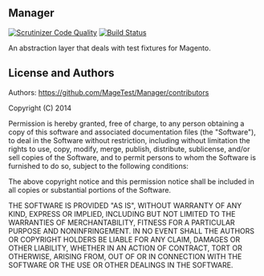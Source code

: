 ## Manager

[![Scrutinizer Code Quality](https://scrutinizer-ci.com/g/MageTest/Manager/badges/quality-score.png?b=master)](https://scrutinizer-ci.com/g/MageTest/Manager/?branch=master)
[![Build Status](https://travis-ci.org/MageTest/Manager.svg?branch=master)](https://travis-ci.org/MageTest/Manager)

An abstraction layer that deals with test fixtures for Magento.

## License and Authors

Authors: <https://github.com/MageTest/Manager/contributors>

Copyright (C) 2014

Permission is hereby granted, free of charge, to any person obtaining a copy of
this software and associated documentation files (the "Software"), to deal in
the Software without restriction, including without limitation the rights to
use, copy, modify, merge, publish, distribute, sublicense, and/or sell copies
of the Software, and to permit persons to whom the Software is furnished to do
so, subject to the following conditions:

The above copyright notice and this permission notice shall be included in all
copies or substantial portions of the Software.

THE SOFTWARE IS PROVIDED "AS IS", WITHOUT WARRANTY OF ANY KIND, EXPRESS OR
IMPLIED, INCLUDING BUT NOT LIMITED TO THE WARRANTIES OF MERCHANTABILITY,
FITNESS FOR A PARTICULAR PURPOSE AND NONINFRINGEMENT. IN NO EVENT SHALL THE
AUTHORS OR COPYRIGHT HOLDERS BE LIABLE FOR ANY CLAIM, DAMAGES OR OTHER
LIABILITY, WHETHER IN AN ACTION OF CONTRACT, TORT OR OTHERWISE, ARISING FROM,
OUT OF OR IN CONNECTION WITH THE SOFTWARE OR THE USE OR OTHER DEALINGS IN THE
SOFTWARE.
